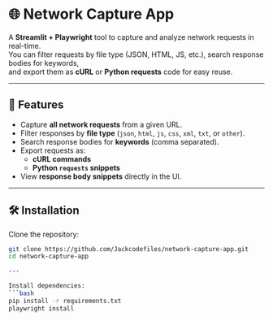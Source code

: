 # 🌐 Network Capture App

A **Streamlit + Playwright** tool to capture and analyze network requests in real-time.  
You can filter requests by file type (JSON, HTML, JS, etc.), search response bodies for keywords,  
and export them as **cURL** or **Python requests** code for easy reuse.

---

## 🚀 Features
- Capture **all network requests** from a given URL.
- Filter responses by **file type** (`json`, `html`, `js`, `css`, `xml`, `txt`, or `other`).
- Search response bodies for **keywords** (comma separated).
- Export requests as:
  - **cURL commands**
  - **Python `requests` snippets**
- View **response body snippets** directly in the UI.

---

## 🛠 Installation

Clone the repository:

```bash
git clone https://github.com/Jackcodefiles/network-capture-app.git
cd network-capture-app

---

Install dependencies:
```bash
pip install -r requirements.txt
playwright install
